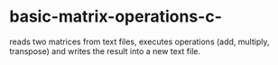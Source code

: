 # basic-matrix-operations-c-
reads two matrices from text files, executes operations (add, multiply, transpose) and writes the result into a new text file.
